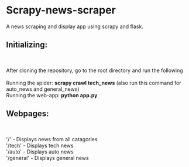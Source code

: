 # <h1>Scrapy-news-scraper</h1>
A news scraping and display app using scrapy and flask.

## <h2>Initializing:</h2><br>
After cloning the repository, go to the root directory and run the following<br><br>
Running the spider:  <b>scrapy crawl tech_news</b> (also run this command for auto_news and general_news)<br>
Running the web-app: <b>python app.py</b>

## <h2>Webpages:</h2><br>
'/' - Displays news from all catagories<br>
'/tech' - Displays tech news<br>
'/auto' - Displays auto news<br>
'/general' - Displays general news
